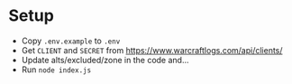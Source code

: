 # Setup

- Copy `.env.example` to `.env`
- Get `CLIENT` and `SECRET` from https://www.warcraftlogs.com/api/clients/
- Update alts/excluded/zone in the code and...
- Run `node index.js`
